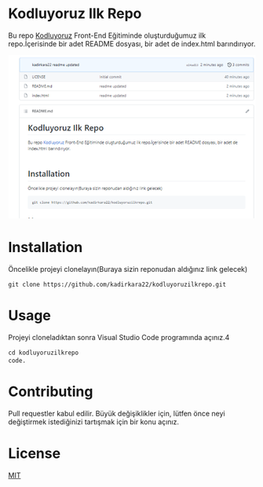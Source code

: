 # Kodluyoruz Ilk Repo
Bu repo [Kodluyoruz](https://www.kodluyoruz.org/) Front-End  Eğitiminde  oluşturduğumuz ilk repo.İçerisinde bir adet README dosyası, bir adet de index.html barındırıyor.

![](img/projemizinResmi.png)

# Installation
Öncelikle projeyi clonelayın(Buraya sizin reponudan aldığınız link gelecek)

```
git clone https://github.com/kadirkara22/kodluyoruzilkrepo.git
```
# Usage

Projeyi cloneladıktan sonra Visual Studio Code programında açınız.4

```
cd kodluyoruzilkrepo
code.
```

# Contributing
Pull requestler kabul edilir. Büyük değişiklikler için, lütfen önce neyi değiştirmek istediğinizi tartışmak için bir konu açınız.

# License
[MIT](https://choosealicense.com/licenses/mit/)